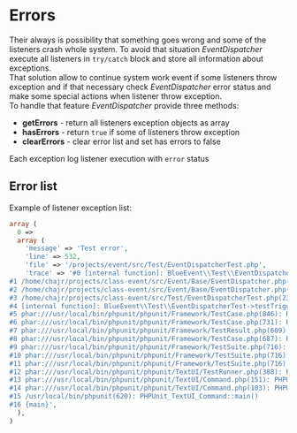 # Errors
Their always is possibility that something goes wrong and some of the listeners
crash whole system. To avoid that situation _EventDispatcher_ execute all listeners
in `try/catch` block and store all information about exceptions.  
That solution allow to continue system work event if some listeners throw exception
and if that necessary check _EventDispatcher_ error status and make some special
actions when listener throw exception.  
To handle that feature _EventDispatcher_ provide three methods:

* **getErrors** - return all listeners exception objects as array
* **hasErrors** - return `true` if some of listeners throw exception
* **clearErrors** - clear error list and set has errors to false

Each exception log listener execution with `error` status

## Error list
Example of listener exception list:

```php
array (
  0 => 
  array (
    'message' => 'Test error',
    'line' => 532,
    'file' => '/projects/event/src/Test/EventDispatcherTest.php',
    'trace' => '#0 [internal function]: BlueEvent\\Test\\EventDispatcherTest::triggerError(Array, Object(BlueEvent\\Event\\BaseEvent))
#1 /home/chajr/projects/class-event/src/Event/Base/EventDispatcher.php(203): call_user_func_array(\'BlueEvent\\\\Test...\', Array)
#2 /home/chajr/projects/class-event/src/Event/Base/EventDispatcher.php(154): BlueEvent\\Event\\Base\\EventDispatcher->_callFunction(\'BlueEvent\\\\Test...\', Array, Object(BlueEvent\\Event\\BaseEvent))
#3 /home/chajr/projects/class-event/src/Test/EventDispatcherTest.php(234): BlueEvent\\Event\\Base\\EventDispatcher->triggerEvent(\'test_event\')
#4 [internal function]: BlueEvent\\Test\\EventDispatcherTest->testTriggerEventWithError()
#5 phar:///usr/local/bin/phpunit/phpunit/Framework/TestCase.php(846): ReflectionMethod->invokeArgs(Object(BlueEvent\\Test\\EventDispatcherTest), Array)
#6 phar:///usr/local/bin/phpunit/phpunit/Framework/TestCase.php(731): PHPUnit_Framework_TestCase->runTest()
#7 phar:///usr/local/bin/phpunit/phpunit/Framework/TestResult.php(609): PHPUnit_Framework_TestCase->runBare()
#8 phar:///usr/local/bin/phpunit/phpunit/Framework/TestCase.php(687): PHPUnit_Framework_TestResult->run(Object(BlueEvent\\Test\\EventDispatcherTest))
#9 phar:///usr/local/bin/phpunit/phpunit/Framework/TestSuite.php(716): PHPUnit_Framework_TestCase->run(Object(PHPUnit_Framework_TestResult))
#10 phar:///usr/local/bin/phpunit/phpunit/Framework/TestSuite.php(716): PHPUnit_Framework_TestSuite->run(Object(PHPUnit_Framework_TestResult))
#11 phar:///usr/local/bin/phpunit/phpunit/Framework/TestSuite.php(716): PHPUnit_Framework_TestSuite->run(Object(PHPUnit_Framework_TestResult))
#12 phar:///usr/local/bin/phpunit/phpunit/TextUI/TestRunner.php(388): PHPUnit_Framework_TestSuite->run(Object(PHPUnit_Framework_TestResult))
#13 phar:///usr/local/bin/phpunit/phpunit/TextUI/Command.php(151): PHPUnit_TextUI_TestRunner->doRun(Object(PHPUnit_Framework_TestSuite), Array)
#14 phar:///usr/local/bin/phpunit/phpunit/TextUI/Command.php(103): PHPUnit_TextUI_Command->run(Array, true)
#15 /usr/local/bin/phpunit(620): PHPUnit_TextUI_Command::main()
#16 {main}',
  ),
)
```
